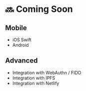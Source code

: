# 🔜 Coming Soon

## Mobile

* iOS Swift
* Android

## Advanced

* Integration with WebAuthn / FIDO
* Integration with IPFS
* Integration with Netlify

